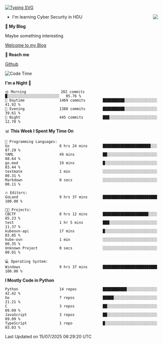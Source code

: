 [![Typing SVG](https://readme-typing-svg.herokuapp.com?font=Fira+Code&pause=1000&random=false&width=450&height=60&lines=Hello+%F0%9F%91%8B%F0%9F%8F%BB;I'm+JBNRZ)](https://git.io/typing-svg)

<a href="#">
  <img align="right" src="https://github-readme-stats.vercel.app/api?username=JBNRZ&show_icons=true&bg_color=15,f2f7fd,E0EAFC" />
</a>

- I'm learning Cyber Security in HDU

 **🌱 My Blog**

Maybe something interesting

[Welcome to my Blog](https://jbnrz.com.cn/)

 **💬 Reach me** 

[Github](https://github.com/JBNRZ)


<!--START_SECTION:waka-->
![Code Time](http://img.shields.io/badge/Code%20Time-1%2C313%20hrs%2026%20mins-blue)

**I'm a Night 🦉** 

```text
🌞 Morning                202 commits         █░░░░░░░░░░░░░░░░░░░░░░░░   05.76 % 
🌆 Daytime                1469 commits        ██████████░░░░░░░░░░░░░░░   41.92 % 
🌃 Evening                1388 commits        ██████████░░░░░░░░░░░░░░░   39.61 % 
🌙 Night                  445 commits         ███░░░░░░░░░░░░░░░░░░░░░░   12.70 % 
```


📊 **This Week I Spent My Time On** 

```text
💬 Programming Languages: 
Go                       8 hrs 24 mins       ██████████████████████░░░   87.29 % 
YAML                     49 mins             ██░░░░░░░░░░░░░░░░░░░░░░░   08.64 % 
go.mod                   19 mins             █░░░░░░░░░░░░░░░░░░░░░░░░   03.44 % 
textmate                 1 min               ░░░░░░░░░░░░░░░░░░░░░░░░░   00.31 % 
Markdown                 0 secs              ░░░░░░░░░░░░░░░░░░░░░░░░░   00.11 % 

🔥 Editors: 
GoLand                   9 hrs 37 mins       █████████████████████████   100.00 % 

🐱‍💻 Projects: 
CBCTF                    8 hrs 12 mins       █████████████████████░░░░   85.23 % 
test                     1 hr 5 mins         ███░░░░░░░░░░░░░░░░░░░░░░   11.37 % 
kubeovn-api              17 mins             █░░░░░░░░░░░░░░░░░░░░░░░░   03.05 % 
kube-ovn                 1 min               ░░░░░░░░░░░░░░░░░░░░░░░░░   00.35 % 
Unknown Project          0 secs              ░░░░░░░░░░░░░░░░░░░░░░░░░   00.01 % 

💻 Operating System: 
Windows                  9 hrs 37 mins       █████████████████████████   100.00 % 
```

**I Mostly Code in Python** 

```text
Python                   14 repos            ███████████░░░░░░░░░░░░░░   42.42 % 
Go                       7 repos             █████░░░░░░░░░░░░░░░░░░░░   21.21 % 
C                        3 repos             ██░░░░░░░░░░░░░░░░░░░░░░░   09.09 % 
JavaScript               3 repos             ██░░░░░░░░░░░░░░░░░░░░░░░   09.09 % 
TypeScript               1 repo              █░░░░░░░░░░░░░░░░░░░░░░░░   03.03 % 
```




 Last Updated on 15/07/2025 06:29:20 UTC
<!--END_SECTION:waka-->
